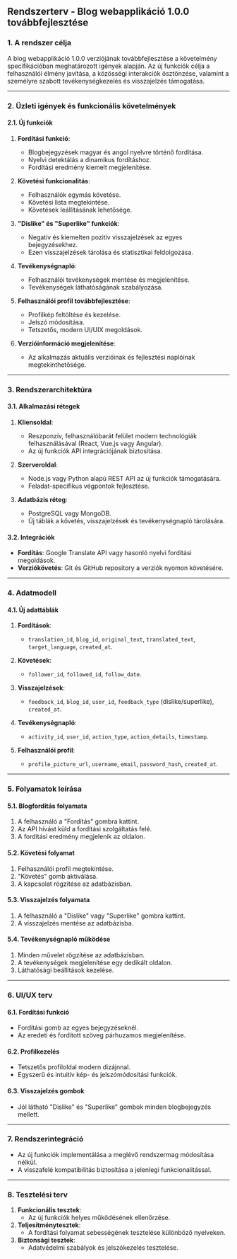


## Rendszerterv - Blog webapplikáció 1.0.0 továbbfejlesztése


### 1. A rendszer célja
A blog webapplikáció 1.0.0 verziójának továbbfejlesztése a követelmény specifikációban meghatározott igények alapján. Az új funkciók célja a felhasználói élmény javítása, a közösségi interakciók ösztönzése, valamint a személyre szabott tevékenységkezelés és visszajelzés támogatása.

---

### 2. Üzleti igények és funkcionális követelmények
#### 2.1. Új funkciók
1. **Fordítási funkció**:
   - Blogbejegyzések magyar és angol nyelvre történő fordítása.
   - Nyelvi detektálás a dinamikus fordításhoz.
   - Fordítási eredmény kiemelt megjelenítése.

2. **Követési funkcionalitás**:
   - Felhasználók egymás követése.
   - Követési lista megtekintése.
   - Követések leállításának lehetősége.

3. **"Dislike" és "Superlike" funkciók**:
   - Negatív és kiemelten pozitív visszajelzések az egyes bejegyzésekhez.
   - Ezen visszajelzések tárolása és statisztikai feldolgozása.

4. **Tevékenységnapló**:
   - Felhasználói tevékenységek mentése és megjelenítése.
   - Tevékenységek láthatóságának szabályozása.

5. **Felhasználói profil továbbfejlesztése**:
   - Profilkép feltöltése és kezelése.
   - Jelszó módosítása.
   - Tetszetős, modern UI/UIX megoldások.

6. **Verzióinformáció megjelenítése**:
   - Az alkalmazás aktuális verzióinak és fejlesztési naplóinak megtekinthetősége.

---

### 3. Rendszerarchitektúra
#### 3.1. Alkalmazási rétegek
1. **Kliensoldal**:
   - Reszponzív, felhasználóbarát felület modern technológiák felhasználásával (React, Vue.js vagy Angular).
   - Az új funkciók API integrációjának biztosítása.

2. **Szerveroldal**:
   - Node.js vagy Python alapú REST API az új funkciók támogatására.
   - Feladat-specifikus végpontok fejlesztése.

3. **Adatbázis réteg**:
   - PostgreSQL vagy MongoDB.
   - Új táblák a követés, visszajelzések és tevékenységnapló tárolására.

#### 3.2. Integrációk
- **Fordítás**: Google Translate API vagy hasonló nyelvi fordítási megoldások.
- **Verziókövetés**: Git és GitHub repository a verziók nyomon követésére.

---

### 4. Adatmodell
#### 4.1. Új adattáblák
1. **Fordítások**:
   - `translation_id`, `blog_id`, `original_text`, `translated_text`, `target_language`, `created_at`.

2. **Követések**:
   - `follower_id`, `followed_id`, `follow_date`.

3. **Visszajelzések**:
   - `feedback_id`, `blog_id`, `user_id`, `feedback_type` (dislike/superlike), `created_at`.

4. **Tevékenységnapló**:
   - `activity_id`, `user_id`, `action_type`, `action_details`, `timestamp`.

5. **Felhasználói profil**:
   - `profile_picture_url`, `username`, `email`, `password_hash`, `created_at`.

---

### 5. Folyamatok leírása
#### 5.1. Blogfordítás folyamata
1. A felhasználó a "Fordítás" gombra kattint.
2. Az API hívást küld a fordítási szolgáltatás felé.
3. A fordítási eredmény megjelenik az oldalon.

#### 5.2. Követési folyamat
1. Felhasználói profil megtekintése.
2. "Követés" gomb aktiválása.
3. A kapcsolat rögzítése az adatbázisban.

#### 5.3. Visszajelzés folyamata
1. A felhasználó a "Dislike" vagy "Superlike" gombra kattint.
2. A visszajelzés mentése az adatbázisba.

#### 5.4. Tevékenységnapló működése
1. Minden művelet rögzítése az adatbázisban.
2. A tevékenységek megjelenítése egy dedikált oldalon.
3. Láthatósági beállítások kezelése.

---

### 6. UI/UX terv
#### 6.1. Fordítási funkció
- Fordítási gomb az egyes bejegyzéseknél.
- Az eredeti és fordított szöveg párhuzamos megjelenítése.

#### 6.2. Profilkezelés
- Tetszetős profiloldal modern dizájnnal.
- Egyszerű és intuitív kép- és jelszómódosítási funkciók.

#### 6.3. Visszajelzés gombok
- Jól látható "Dislike" és "Superlike" gombok minden blogbejegyzés mellett.

---

### 7. Rendszerintegráció
- Az új funkciók implementálása a meglévő rendszermag módosítása nélkül.
- A visszafelé kompatibilitás biztosítása a jelenlegi funkcionalitással.

---

### 8. Tesztelési terv
1. **Funkcionális tesztek**:
   - Az új funkciók helyes működésének ellenőrzése.
2. **Teljesítménytesztek**:
   - A fordítási folyamat sebességének tesztelése különböző nyelveken.
3. **Biztonsági tesztek**:
   - Adatvédelmi szabályok és jelszókezelés tesztelése.
